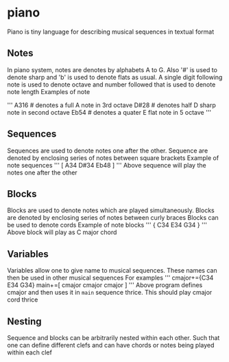 # piano
Piano is tiny language for describing musical sequences in textual format
## Notes
In piano system, notes are denotes by alphabets A to G. Also '#' is used to denote sharp and 'b' is used to denote flats as usual.
A single digit following note is used to denote octave and number followed that is used to denote note length
Examples of note

'''
A316  # denotes a full A note in 3rd octave
D#28 # denotes half D sharp note in second octave
Eb54 # denotes a quater E flat note in 5 octave 
'''
## Sequences
Sequences are used to denote notes one after the other. Sequence are denoted by enclosing series of notes between square brackets
Example of note sequences
'''
[ A34 D#34 Eb48 ]
'''
Above sequence will play the notes one after the other
## Blocks
Blocks are used to denote notes which are played simultaneously. Blocks are denoted by enclosing series of notes between curly braces
Blocks can be used to denote cords
Example of note blocks
'''
{ C34 E34 G34 }
'''
Above block will play as C major chord
## Variables
Variables allow one to give name to musical sequences. These names can then be used in other musical sequences
For examples
'''
cmajor+={C34 E34 G34}
main+=[
  cmajor cmajor cmajor
]
'''
Above program defines cmajor and then uses it in `main` sequence thrice. This should play cmajor cord thrice
## Nesting
Sequence and blocks can be arbitrarily nested within each other. Such that one can define different clefs and can have chords or notes being played 
within each clef
